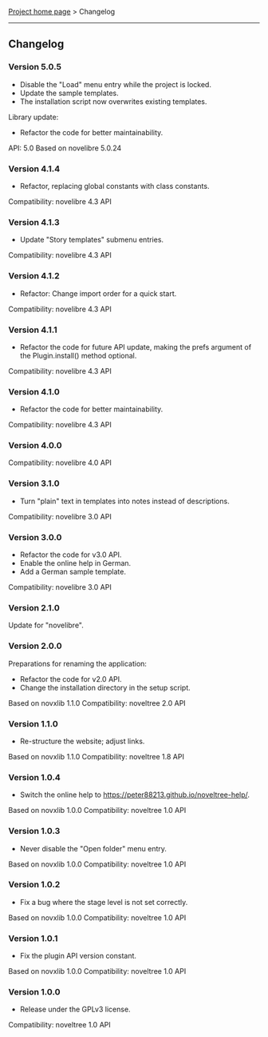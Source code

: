 [Project home page](../) > Changelog

------------------------------------------------------------------------

## Changelog

### Version 5.0.5

- Disable the "Load" menu entry while the project is locked.
- Update the sample templates.
- The installation script now overwrites existing templates.

Library update:
- Refactor the code for better maintainability.

API: 5.0
Based on novelibre 5.0.24

### Version 4.1.4

- Refactor, replacing global constants with class constants.

Compatibility: novelibre 4.3 API

### Version 4.1.3

- Update "Story templates" submenu entries.

Compatibility: novelibre 4.3 API

### Version 4.1.2

- Refactor: Change import order for a quick start.

Compatibility: novelibre 4.3 API

### Version 4.1.1

- Refactor the code for future API update,
  making the prefs argument of the Plugin.install() method optional.

Compatibility: novelibre 4.3 API

### Version 4.1.0

- Refactor the code for better maintainability.

Compatibility: novelibre 4.3 API

### Version 4.0.0

Compatibility: novelibre 4.0 API

### Version 3.1.0

- Turn "plain" text in templates into notes instead of descriptions.

Compatibility: novelibre 3.0 API

### Version 3.0.0

- Refactor the code for v3.0 API.
- Enable the online help in German.
- Add a German sample template.

Compatibility: novelibre 3.0 API

### Version 2.1.0

Update for "novelibre".

### Version 2.0.0

Preparations for renaming the application:
- Refactor the code for v2.0 API.
- Change the installation directory in the setup script.

Based on novxlib 1.1.0
Compatibility: noveltree 2.0 API

### Version 1.1.0

- Re-structure the website; adjust links.

Based on novxlib 1.1.0
Compatibility: noveltree 1.8 API

### Version 1.0.4

- Switch the online help to https://peter88213.github.io/noveltree-help/.

Based on novxlib 1.0.0
Compatibility: noveltree 1.0 API

### Version 1.0.3

- Never disable the "Open folder" menu entry.

Based on novxlib 1.0.0
Compatibility: noveltree 1.0 API

### Version 1.0.2

- Fix a bug where the stage level is not set correctly.

Based on novxlib 1.0.0
Compatibility: noveltree 1.0 API

### Version 1.0.1

- Fix the plugin API version constant.

Based on novxlib 1.0.0
Compatibility: noveltree 1.0 API

### Version 1.0.0

- Release under the GPLv3 license.

Compatibility: noveltree 1.0 API
